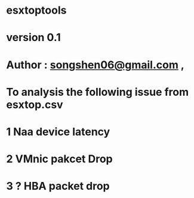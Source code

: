 # esxtoptools
# version 0.1
# Author : songshen06@gmail.com , 
# To analysis the following issue from esxtop.csv
# 1 Naa device latency 
# 2 VMnic pakcet Drop 
# 3 ? HBA packet drop 

